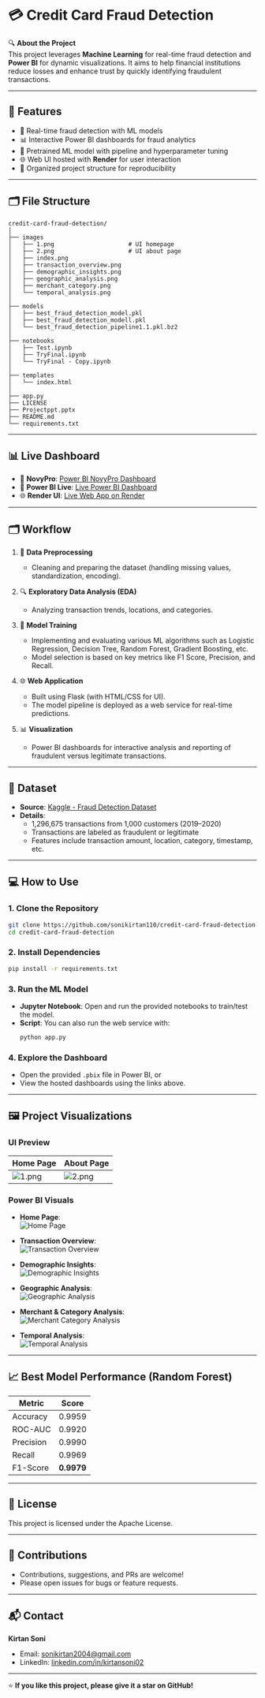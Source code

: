 # 💳 Credit Card Fraud Detection

🔍 **About the Project**  
This project leverages **Machine Learning** for real-time fraud detection and **Power BI** for dynamic visualizations. It aims to help financial institutions reduce losses and enhance trust by quickly identifying fraudulent transactions.

---

## 🚀 Features

- 🔗 Real-time fraud detection with ML models  
- 📊 Interactive Power BI dashboards for fraud analytics  
- 🧠 Pretrained ML model with pipeline and hyperparameter tuning  
- 🌐 Web UI hosted with **Render** for user interaction  
- 📂 Organized project structure for reproducibility

---

## 🗂️ File Structure

```
credit-card-fraud-detection/
│
├── images
│   ├── 1.png                     # UI homepage
│   ├── 2.png                     # UI about page
│   ├── index.png
│   ├── transaction_overview.png
│   ├── demographic_insights.png
│   ├── geographic_analysis.png
│   ├── merchant_category.png
│   └── temporal_analysis.png
│
├── models
│   ├── best_fraud_detection_model.pkl
│   ├── best_fraud_detection_modell.pkl
│   └── best_fraud_detection_pipeline1.1.pkl.bz2
│
├── notebooks
│   ├── Test.ipynb
│   ├── TryFinal.ipynb
│   └── TryFinal - Copy.ipynb
│
├── templates
│   └── index.html
│
├── app.py
├── LICENSE
├── Projectppt.pptx
├── README.md
└── requirements.txt
```

---

## 📊 Live Dashboard

- 🔗 **NovyPro**: [Power BI NovyPro Dashboard](https://project.novypro.com/oSlNml)  
- 🔗 **Power BI Live**: [Live Power BI Dashboard](https://app.powerbi.com/view?r=eyJrIjoiZjhkMTVmMzUtNDJkOC00OGVlLTkzMDYtYzFiYWM4OWExMzI2IiwidCI6ImRhYTU5MmNhLWRlN2ItNGM1NC04ODM2LTkxYTY2OTBmZTE5NyJ9&pageName=227861ced3fd2f726a2c)  
- 🌐 **Render UI**: [Live Web App on Render](https://credit-card-fraud-detection-gnkn.onrender.com)

---

## 🗂️ Workflow

1. 🧹 **Data Preprocessing**  
   - Cleaning and preparing the dataset (handling missing values, standardization, encoding).

2. 🔍 **Exploratory Data Analysis (EDA)**  
   - Analyzing transaction trends, locations, and categories.

3. 🤖 **Model Training**  
   - Implementing and evaluating various ML algorithms such as Logistic Regression, Decision Tree, Random Forest, Gradient Boosting, etc.  
   - Model selection is based on key metrics like F1 Score, Precision, and Recall.

4. 🌐 **Web Application**  
   - Built using Flask (with HTML/CSS for UI).  
   - The model pipeline is deployed as a web service for real-time predictions.

5. 📊 **Visualization**  
   - Power BI dashboards for interactive analysis and reporting of fraudulent versus legitimate transactions.

---

## 📄 Dataset

- **Source**: [Kaggle - Fraud Detection Dataset](https://www.kaggle.com/datasets/kartik2112/fraud-detection/data)  
- **Details**:  
  - 1,296,675 transactions from 1,000 customers (2019–2020)  
  - Transactions are labeled as fraudulent or legitimate  
  - Features include transaction amount, location, category, timestamp, etc.

---

## 💻 How to Use

### 1. Clone the Repository
```bash
git clone https://github.com/sonikirtan110/credit-card-fraud-detection.git
cd credit-card-fraud-detection
```

### 2. Install Dependencies
```bash
pip install -r requirements.txt
```

### 3. Run the ML Model
- **Jupyter Notebook**: Open and run the provided notebooks to train/test the model.
- **Script**: You can also run the web service with:
  ```bash
  python app.py
  ```

### 4. Explore the Dashboard  
- Open the provided `.pbix` file in Power BI, or  
- View the hosted dashboards using the links above.

---

## 🖼️ Project Visualizations

### UI Preview
| Home Page | About Page |
|-----------|------------|
| ![1.png](images/1.png) | ![2.png](images/2.png) |

### Power BI Visuals
- **Home Page**:  
  ![Home Page](images/index.png)

- **Transaction Overview**:  
  ![Transaction Overview](images/transaction_overview.png)

- **Demographic Insights**:  
  ![Demographic Insights](images/demographic_insights.png)

- **Geographic Analysis**:  
  ![Geographic Analysis](images/geographic_analysis.png)

- **Merchant & Category Analysis**:  
  ![Merchant Category Analysis](images/merchant_category.png)

- **Temporal Analysis**:  
  ![Temporal Analysis](images/temporal_analysis.png)

---

## 📈 Best Model Performance (Random Forest)

| Metric      | Score    |
|-------------|----------|
| Accuracy    | 0.9959   |
| ROC-AUC     | 0.9920   |
| Precision   | 0.9990   |
| Recall      | 0.9969   |
| F1-Score    | **0.9979** |

---

## 📜 License

This project is licensed under the Apache License.

---

## 🤝 Contributions

- Contributions, suggestions, and PRs are welcome!
- Please open issues for bugs or feature requests.

---

## 📬 Contact

**Kirtan Soni**  
- Email: [sonikirtan2004@gmail.com](mailto:sonikirtan2004@gmail.com)  
- LinkedIn: [linkedin.com/in/kirtansoni02](https://www.linkedin.com/in/kirtansoni02)

---

⭐ **If you like this project, please give it a star on GitHub!**
```
